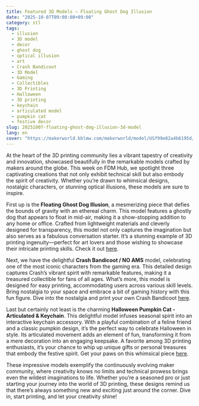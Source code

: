 ```yaml
---
title: Featured 3D Models – Floating Ghost Dog Illusion
date: "2025-10-07T09:00:00+09:00"
category: stl
tags:
  - illusion
  - 3D model
  - decor
  - ghost dog
  - optical illusion
  - art
  - Crash Bandicoot
  - 3D Model
  - Gaming
  - Collectibles
  - 3D Printing
  - Halloween
  - 3D printing
  - keychain
  - articulated model
  - pumpkin cat
  - festive decor
slug: 20251007-floating-ghost-dog-illusion-3d-model
lang: en
cover: "https://makerworld.bblmw.com/makerworld/model/USf99e82a4b6195d/design/2025-10-07_7a72ae480395a8.jpg"
---
```


At the heart of the 3D printing community lies a vibrant tapestry of creativity and innovation, showcased beautifully in the remarkable models crafted by makers around the globe. This week on FDM Hub, we spotlight three captivating creations that not only exhibit technical skill but also embody the spirit of creativity. Whether you’re drawn to whimsical designs, nostalgic characters, or stunning optical illusions, these models are sure to inspire.

First up is the **Floating Ghost Dog Illusion**, a mesmerizing piece that defies the bounds of gravity with an ethereal charm. This model features a ghostly dog that appears to float in mid-air, making it a show-stopping addition to any home or office. Crafted from lightweight materials and cleverly designed for transparency, this model not only captures the imagination but also serves as a fabulous conversation starter. It’s a stunning example of 3D printing ingenuity—perfect for art lovers and those wishing to showcase their intricate printing skills. Check it out [here](https://makerworld.com/en/models/1864876-floating-ghost-dog-illusion).

Next, we have the delightful **Crash Bandicoot / NO AMS** model, celebrating one of the most iconic characters from the gaming era. This detailed design captures Crash’s vibrant spirit with remarkable features, making it a treasured collectible for fans of all ages. What’s more, this model is designed for easy printing, accommodating users across various skill levels. Bring nostalgia to your space and embrace a bit of gaming history with this fun figure. Dive into the nostalgia and print your own Crash Bandicoot [here](https://makerworld.com/en/models/1865093-crash-bandicoot-no-ams).

Last but certainly not least is the charming **Halloween Pumpkin Cat - Articulated & Keychain**. This delightful model infuses seasonal spirit into an interactive keychain accessory. With a playful combination of a feline friend and a classic pumpkin design, it’s the perfect way to celebrate Halloween in style. Its articulated movement adds an element of fun, transforming it from a mere decoration into an engaging keepsake. A favorite among 3D printing enthusiasts, it’s your chance to whip up unique gifts or personal treasures that embody the festive spirit. Get your paws on this whimsical piece [here](https://makerworld.com/en/models/1866926-halloween-pumpkin-cat-articulated-keychain).

These impressive models exemplify the continuously evolving maker community, where creativity knows no limits and technical prowess brings even the wildest imaginations to life. Whether you’re a seasoned pro or just starting your journey into the world of 3D printing, these designs remind us that there’s always something new and exciting just around the corner. Dive in, start printing, and let your creativity shine!